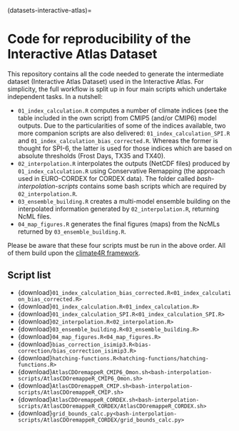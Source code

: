 (datasets-interactive-atlas)=
# Code for reproducibility of the Interactive Atlas Dataset

This repository contains all the code needed to generate the intermediate dataset (Interactive Atlas Dataset) used in the Interactive Atlas. For simplicity, the full workflow is split up in four main scripts which undertake independent tasks. In a nutshell:

* `01_index_calculation.R` computes a number of climate indices (see the table included in the own script) from CMIP5 (and/or CMIP6) model outputs. Due to the particularities of some of the indices available, two more companion scripts are also delivered: `01_index_calculation_SPI.R` and `01_index_calculation_bias_corrected.R`. Whereas the former is thought for SPI-6, the latter is used for those indices which are based on absolute thresholds (Frost Days, TX35 and TX40).
* `02_interpolation.R` interpolates the outputs (NetCDF files) produced by `01_index_calculation.R` using Conservative Remapping (the approach used in EURO-CORDEX for CORDEX data). The folder called *bash-interpolation-scripts* contains some bash scripts which are required by `02_interpolation.R`.
* `03_ensemble_building.R` creates a multi-model ensemble building on the interpolated information generated by `02_interpolation.R`, returning NcML files.
* `04_map_figures.R` generates the final figures (maps) from the NcMLs returned by `03_ensemble_building.R`.

Please be aware that these four scripts must be run in the above order. All of them build upon the [climate4R framework](https://github.com/SantanderMetGroup/climate4R).

## Script list

 * {download}`01_index_calculation_bias_corrected.R<01_index_calculation_bias_corrected.R>`
 * {download}`01_index_calculation.R<01_index_calculation.R>`
 * {download}`01_index_calculation_SPI.R<01_index_calculation_SPI.R>`
 * {download}`02_interpolation.R<02_interpolation.R>`
 * {download}`03_ensemble_building.R<03_ensemble_building.R>`
 * {download}`04_map_figures.R<04_map_figures.R>`
 * {download}`bias_correction_isimip3.R<bias-correction/bias_correction_isimip3.R>`
 * {download}`hatching-functions.R<hatching-functions/hatching-functions.R>`
 * {download}`AtlasCDOremappeR_CMIP6_Omon.sh<bash-interpolation-scripts/AtlasCDOremappeR_CMIP6_Omon.sh>`
 * {download}`AtlasCDOremappeR_CMIP.sh<bash-interpolation-scripts/AtlasCDOremappeR_CMIP.sh>`
 * {download}`AtlasCDOremappeR_CORDEX.sh<bash-interpolation-scripts/AtlasCDOremappeR_CORDEX/AtlasCDOremappeR_CORDEX.sh>`
 * {download}`grid_bounds_calc.py<bash-interpolation-scripts/AtlasCDOremappeR_CORDEX/grid_bounds_calc.py>`

